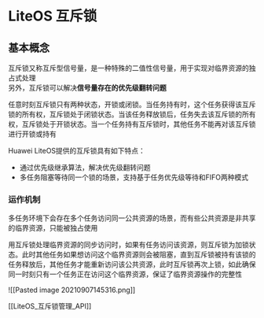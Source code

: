 # LiteOS 互斥锁
## 基本概念
互斥锁又称互斥型信号量，是一种特殊的二值性信号量，用于实现对临界资源的独占式处理  
另外，互斥锁可以解决**信号量存在的优先级翻转问题**

任意时刻互斥锁只有两种状态，开锁或闭锁。当任务持有时，这个任务获得该互斥锁的所有权，互斥锁处于闭锁状态。当该任务释放锁后，任务失去该互斥锁的所有权，互斥锁处于开锁状态。当一个任务持有互斥锁时，其他任务不能再对该互斥锁进行开锁或持有

Huawei LiteOS提供的互斥锁具有如下特点：

- 通过优先级继承算法，解决优先级翻转问题
- 多任务阻塞等待同一个锁的场景，支持基于任务优先级等待和FIFO两种模式

### 运作机制
多任务环境下会存在多个任务访问同一公共资源的场景，而有些公共资源是非共享的临界资源，只能被独占使用

用互斥锁处理临界资源的同步访问时，如果有任务访问该资源，则互斥锁为加锁状态。此时其他任务如果想访问这个临界资源则会被阻塞，直到互斥锁被持有该锁的任务释放后，其他任务才能重新访问该公共资源，此时互斥锁再次上锁，如此确保同一时刻只有一个任务正在访问这个临界资源，保证了临界资源操作的完整性

![[Pasted image 20210907145316.png]]

[[LiteOS_互斥锁管理_API]]